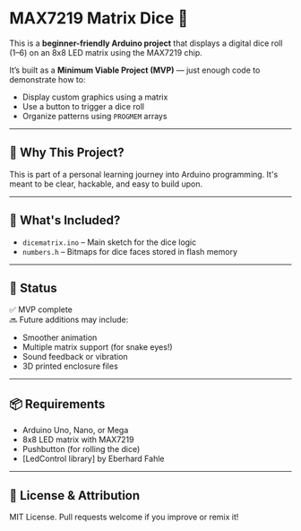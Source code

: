# MAX7219 Matrix Dice 🎲

This is a **beginner-friendly Arduino project** that displays a digital dice roll (1–6) on an 8x8 LED matrix using the MAX7219 chip.

It’s built as a **Minimum Viable Project (MVP)** — just enough code to demonstrate how to:

- Display custom graphics using a matrix
- Use a button to trigger a dice roll
- Organize patterns using `PROGMEM` arrays

---

## 🧠 Why This Project?

This is part of a personal learning journey into Arduino programming. It's meant to be clear, hackable, and easy to build upon.

---

## 🔧 What's Included?

- `dicematrix.ino` – Main sketch for the dice logic
- `numbers.h` – Bitmaps for dice faces stored in flash memory

---

## 🧪 Status

✅ MVP complete  
🔜 Future additions may include:
- Smoother animation
- Multiple matrix support (for snake eyes!)
- Sound feedback or vibration
- 3D printed enclosure files

---

## 📦 Requirements

- Arduino Uno, Nano, or Mega
- 8x8 LED matrix with MAX7219
- Pushbutton (for rolling the dice)
- [LedControl library] by Eberhard Fahle

---

## 👋 License & Attribution

MIT License.
Pull requests welcome if you improve or remix it!
